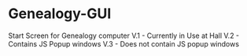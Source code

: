 # Genealogy-GUI
Start Screen for Genealogy computer
V.1 - Currently in Use at Hall 
V.2 - Contains JS Popup windows 
V.3 - Does not contain JS popup windows

